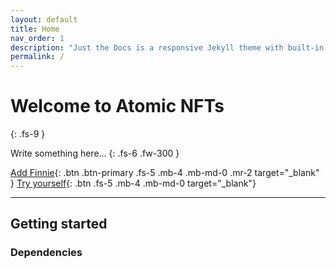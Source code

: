 ```yaml
---
layout: default
title: Home
nav_order: 1
description: "Just the Docs is a responsive Jekyll theme with built-in search that is easily customizable and hosted on GitHub Pages."
permalink: /
---
```


# Welcome to Atomic NFTs
{: .fs-9 }

Write something here...
{: .fs-6 .fw-300 }

[Add Finnie](https://chrome.google.com/webstore/detail/finnie/cjmkndjhnagcfbpiemnkdpomccnjblmj){: .btn .btn-primary .fs-5 .mb-4 .mb-md-0 .mr-2 target="_blank" } [Try yourself](https://koi.rocks){: .btn .fs-5 .mb-4 .mb-md-0 target="_blank"}

---

## Getting started

### Dependencies



